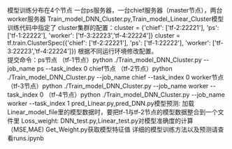 模型训练分布在4个节点
一台ps服务器，一台chief服务器（master节点），两台worker服务器
Train_model_DNN_Cluster.py,Train_model_Linear_Cluster模型训练代码中指定了
cluster集群的配置：cluster = {'chief': ['tf-2:22221'],
                             'ps': ['tf-1:22222'],
                              'worker': ['tf-3:22223','tf-4:22224']}
                cluster = tf.train.ClusterSpec({'chief': ['tf-2:22221'],
                        'ps': ['tf-1:22222'],
                         'worker': ['tf-3:22223','tf-4:22224']}) 
根据不同运行环境修改配置。                             
提交命令：ps节点
            （tf-1节点）python ./Train_model_DNN_Cluster.py --job_name ps --task_index 0
          chief节点
            （tf-2节点）python ./Train_model_DNN_Cluster.py --job_name chief --task_index 0
          worker节点
            （tf-3节点）python ./Train_model_DNN_Cluster.py --job_name worker --task_index 0
            （tf-4节点）python ./Train_model_DNN_Cluster.py --job_name worker --task_index 1
pred_Linear.py,pred_DNN.py模型预测:
    加载Linear_model_file里的模型数据时，要把tf-1与tf-2节点的模型数据整合到一个文件里
Loss_weight:
    DNN_test.py,Linear_test.py对模型准确度的计算（MSE,MAE)
    Get_Weight.py获取模型特征值 
详细的模型训练方法以及预测请查看runs.ipynb        